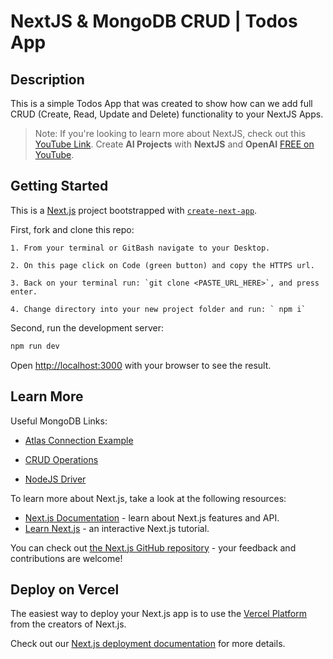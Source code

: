 # NextJS & MongoDB CRUD | Todos App

## Description

This is a simple Todos App that was created to show how can we add full CRUD (Create, Read, Update and Delete) functionality to your NextJS Apps.

>Note:
>If you're looking to learn more about NextJS, check out this [YouTube Link](https://youtu.be/lfenDlOFycw?si=UCyJBg8vNlOhmOBM).
>Create **AI Projects** with **NextJS** and **OpenAI** [FREE on YouTube](https://youtu.be/SaKVX8vzzZc?si=KJkkCpijNVjHhivu).


## Getting Started
This is a [Next.js](https://nextjs.org/) project bootstrapped with [`create-next-app`](https://github.com/vercel/next.js/tree/canary/packages/create-next-app).

First, fork and clone this repo:

    1. From your terminal or GitBash navigate to your Desktop.

    2. On this page click on Code (green button) and copy the HTTPS url.

    3. Back on your terminal run: `git clone <PASTE_URL_HERE>`, and press enter.

    4. Change directory into your new project folder and run: ` npm i` 

Second, run the development server:

```bash
npm run dev
```

Open [http://localhost:3000](http://localhost:3000) with your browser to see the result.

## Learn More

Useful MongoDB Links:

- [Atlas Connection Example](https://www.mongodb.com/docs/drivers/node/current/fundamentals/connection/connect/#atlas-connection-example)

- [CRUD Operations](https://www.mongodb.com/docs/drivers/node/current/fundamentals/crud/#crud-operations)

- [NodeJS Driver](https://mongodb.github.io/node-mongodb-native/6.8/classes/MongoClient.html)


To learn more about Next.js, take a look at the following resources:

- [Next.js Documentation](https://nextjs.org/docs) - learn about Next.js features and API.
- [Learn Next.js](https://nextjs.org/learn) - an interactive Next.js tutorial.

You can check out [the Next.js GitHub repository](https://github.com/vercel/next.js/) - your feedback and contributions are welcome!

## Deploy on Vercel

The easiest way to deploy your Next.js app is to use the [Vercel Platform](https://vercel.com/new?utm_medium=default-template&filter=next.js&utm_source=create-next-app&utm_campaign=create-next-app-readme) from the creators of Next.js.

Check out our [Next.js deployment documentation](https://nextjs.org/docs/deployment) for more details.
